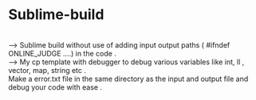 # Sublime-build
<br>
--> Sublime build without use of adding input output paths ( #ifndef ONLINE_JUDGE ....) in the code .
<br>
--> My cp template with debugger to debug various variables like int, ll , vector, map, string etc .
<br>
Make a error.txt file in the same directory as the input and output file and debug your code with ease .
